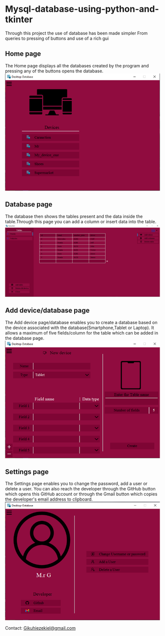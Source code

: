 # Mysql-database-using-python-and-tkinter

Through this project the use of database has been made simpler
From queries to pressing of buttons and use of a rich gui

## Home page
The Home page displays all the databases created by the program and pressing any of the buttons opens the database.
![Home](Capture3.PNG)

## Database page
The database then shows the tables present and the data inside the table.Through this page you can add a column or insert data into the table.
![Database and its content](Capture4.PNG)

## Add device/database page
The Add device page/database enables you to create a database based on the device associated with the database(Smartphone,Tablet or Laptop). It allows a maximum of five fields/column for the table which can be added in the database page.
![Add device/database](Capture2.PNG)

## Settings page
The Settings page enables you to change the password, add a user or delete a user. You can also reach the developer through the GitHub button which opens this GitHub account or through the Gmail button which copies the developer's email address to clipboard.
![Settings](Capture.PNG)

Contact: Gikuhiezekiel@gmail.com
